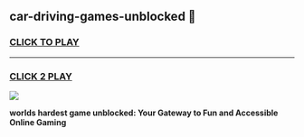 
## car-driving-games-unblocked 👋
<h3>
<a href="https://premium.freeplayer.one?title=car-driving-games-unblocked&ref=14F">CLICK TO PLAY</a></h3>
<hr>

<h3>
<a href="https://premium.freeplayer.one?title=car-driving-games-unblocked&ref=14F">CLICK 2 PLAY</a>
  
</h3>

<a href="https://premium.freeplayer.one?title=car-driving-games-unblocked&ref=12F/"><img src="https://clearcache.store/games.png"></a>


**worlds hardest game unblocked: Your Gateway to Fun and Accessible Online Gaming**
